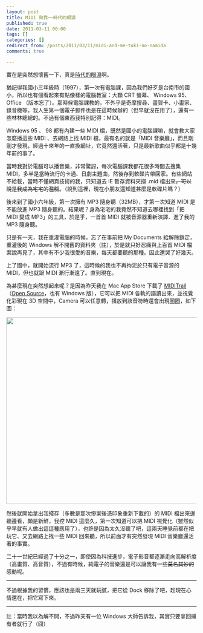 ```yaml
---
layout: post
title: MIDI 與我──時代的眼淚
published: true
date: 2011-03-11 00:00
tags: []
categories: []
redirect_from: /posts/2011/03/11/midi-and-me-toki-no-namida
comments: true

---
```


實在是突然想懷舊一下，真是<a href="http://wiki.komica.org/wiki/?%E6%88%90%E5%8F%A5%2F%E6%99%82%E4%BB%A3%E7%9A%84%E7%9C%BC%E6%B7%9A" target="_blank">時代的眼淚</a>啊。

猶記得我國小三年級時（1997），第一次有電腦課，因為我們好歹是台南市的國小，所以也有個看起來有點像樣的電腦教室：大顆 CRT 螢幕、 Windows 95、Office （版本忘了）。那時候電腦課教的，不外乎是奇摩搜尋、畫賀卡、小畫家、錄音機等，我人生第一個電子郵件也是在這時候辦的（但早就沒在用了），還有一些林林總總的。不過有個東西我特別記得：MIDI。

Windows 95 、 98 都有內建一些 MIDI 檔，既然是國小的電腦課嘛，就會教大家怎麼播這些 MIDI 、去網路上找 MIDI 檔，最有名的就是「MIDI 音樂廳」，而且剛剛才發現，經過十來年的一直換網址，它竟然還活著，只是最新歌曲似乎都是十幾年前的事了。

<!--more-->

當時我對於電腦可以播音樂，非常驚訝，每次電腦課我都花很多時間去搜集 MIDI，多半是當時流行的卡通、日劇主題曲，然後存到軟碟片帶回家。有些網站不給載，當時不懂網頁技術的我，只知道去 IE 暫存資料夾撈 .mid 檔出來<del>，可以說是我成為<del>宅</del>宅的濫觴</del>。（說到這裡，現在小朋友還知道甚麼是軟碟片嗎？）

後來到了國小六年級，第一次擁有 MP3 隨身聽（32MB），才第一次知道 MIDI 是不能放進 MP3 隨身聽的。結果呢？身為宅宅的我竟然不知道去哪裡找到「把 MIDI 變成 MP3」的工具，於是乎，一首首 MIDI 就被音源器重新演譯、進了我的 MP3 隨身聽。

只是有一天，我在重灌電腦的時候，忘了在事前把 My Documents 給解除鎖定，重灌後的 Windows 解不開舊的資料夾（註），於是就只好忍痛與上百首 MIDI 檔案說再見了，其中有不少我很愛的音樂，每天都要聽的那種。因此還哭了好幾天。

上了國中，就開始流行 MP3 了，這時候的我也不再拘泥於只有電子音源的 MIDI，但也就跟 MIDI 漸行漸遠了。直到現在。

為甚麼現在突然想起來呢？是因為昨天我在 Mac App Store 下載了 <a href="http://itunes.apple.com/tw/app/miditrail/id421739418?mt=12" target="_blank">MIDITrail</a>（<a href="http://sourceforge.jp/projects/miditrail/" target="_blank">Open Source</a>，也有 Windows 版），它可以把 MIDI 各軌的譜讀出來，並視覺化彩現在 3D 空間中，Camera 可以任意轉，播放到該音符時還會出現圈圈，如下圖：

<a href="http://itunes.apple.com/tw/app/miditrail/id421739418?mt=12" target="_blank"><img class="alignnone size-full wp-image-1219" title="MIDITrail" src="http://chitsaou.files.wordpress.com/2011/03/miditrail.png" alt="" width="640" height="494" /></a>

然後就開始拿出我殘存（多數是那次慘案後憑印象重新下載的）的 MIDI 檔出來邊聽邊看，頗是新鮮，我控 MIDI 這麼久，第一次知道可以把 MIDI 視覺化（雖然似乎早就有人做出這這種應用了），也許是因為太久沒聽了吧，這兩天睡覺前都在把玩它、又去網路上找一些 MIDI 回來聽，所以前面才有突然發現 MIDI 音樂廳還活著的事實。

二十一世紀已經過了十分之一，即使因為科技進步，電子影音都逐漸走向高解析度（高畫質、高音質），不過有時候，純電子的音樂還是可以讓我有一些<del>莫名其妙的</del>感動呢。

---

不過根據我的習慣，應該也是兩三天就玩膩，把它從 Dock 移除了吧，趁現在心情還在，把它寫下來。

---

註：當時我以為解不開，不過昨天有一位 Windows 大師告訴我，其實只要拿回擁有者就行了（囧）
